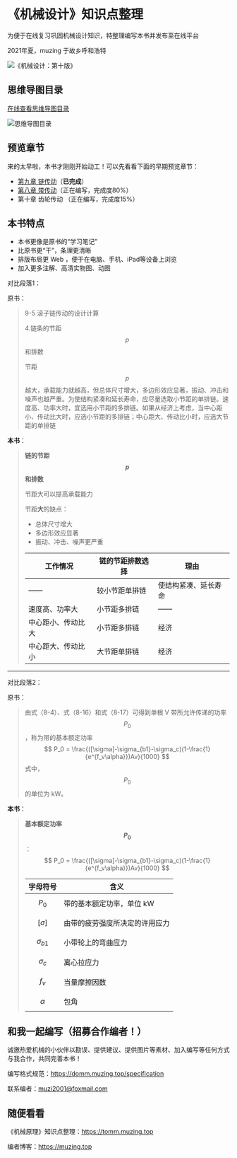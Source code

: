 # 《机械设计》知识点整理

为便于在线复习巩固机械设计知识，特整理编写本书并发布至在线平台

2021年夏，muzing 于故乡呼和浩特

![《机械设计：第十版》](https://oss.muzing.top/image/domm_book_cover_small.jpg)



## 思维导图目录

[在线查看思维导图目录](https://www.processon.com/view/link/6108bbf10e3e74368fc5622a)

![思维导图目录](https://processon.com/chart_image/6108b7d60e3e74368fc55118.png)



## 预览章节

来的太早啦，本书才刚刚开始动工！可以先看看下面的早期预览章节：

- [第九章 链传动](https://domm.muzing.top/chapter_09)（**已完成**）
- [第八章 带传动](https://domm.muzing.top/chapter_08)（正在编写，完成度80%）
- 第十章 齿轮传动 （正在编写，完成度15%）



## 本书特点

- 本书更像是原书的“学习笔记”
- 比原书更“干”，条理更清晰
- 排版布局更 Web ，便于在电脑、手机、iPad等设备上浏览
- 加入更多注解、高清实物图、动图

对比段落1：

原书：

> 9-5 滚子链传动的设计计算
>
> 4.链条的节距 $$p$$ 和排数
>
> 节距 $$p$$ 越大，承载能力就越高，但总体尺寸增大，多边形效应显著，振动、冲击和噪声也越严重。为使结构紧凑和延长寿命，应尽量选取小节距的单排链。速度高、功率大时，宜选用小节距的多排链。如果从经济上考虑，当中心距小、传动比大时，应选小节距的多排链；中心距大、传动比小时，应选大节距的单排链

**本书**：

> **链的节距 $$p$$ 和排数**
>
> 节距大可以提高承载能力
>
> 节距**大**的缺点：
>
> - 总体尺寸增大
> - 多边形效应显著
> - 振动、冲击、噪声更严重
>
> | 工作情况           | 链的节距排数选择 | 理由                 |
> | ------------------ | ---------------- | -------------------- |
> | ——                 | 较小节距单排链   | 使结构紧凑、延长寿命 |
> | 速度高、功率大     | 小节距多排链     | ——                   |
> | 中心距小、传动比大 | 小节距多排链     | 经济                 |
> | 中心距大、传动比小 | 大节距单排链     | 经济                 |

-----

对比段落2：

原书：

>由式（8-4）、式（8-16）和式（8-17）可得到单根 V 带所允许传递的功率 $$P_0$$ ，称为带的基本额定功率
>$$
>P_0 = \frac{([\sigma]-\sigma_{b1}-\sigma_c)(1-\frac{1}{e^{f_v\alpha}})Av}{1000}
>$$
>式中， $$P_0$$ 的单位为 kW。

**本书**：

> **基本额定功率 $$P_0$$**：
> $$
> P_0 = \frac{([\sigma]-\sigma_{b1}-\sigma_c)(1-\frac{1}{e^{f_v\alpha}})Av}{1000}
> $$
>
> | 字母符号        | 含义                           |
> | --------------- | ------------------------------ |
> | $$P_0$$         | 带的基本额定功率，单位 kW      |
> | $$[\sigma]$$    | 由带的疲劳强度所决定的许用应力 |
> | $$\sigma_{b1}$$ | 小带轮上的弯曲应力             |
> | $$\sigma_c$$    | 离心拉应力                     |
> | $$f_v$$         | 当量摩擦因数                   |
> | $$\alpha$$      | 包角                           |



## 和我一起编写（招募合作编者！）

诚邀热爱机械的小伙伴以勘误、提供建议、提供图片等素材、加入编写等任何方式与我合作，共同完善本书！

编写格式规范：<https://domm.muzing.top/specification>

联系编者：muzi2001@foxmail.com



## 随便看看

《机械原理》知识点整理：<https://tomm.muzing.top>

编者博客：<https://muzing.top>

